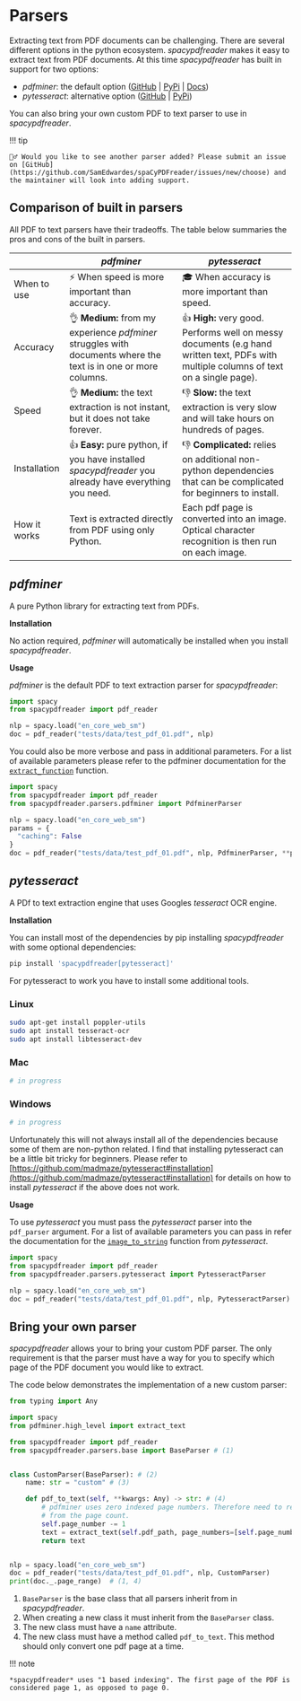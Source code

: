 # Parsers

Extracting text from PDF documents can be challenging. There are several different options in the python ecosystem. *spacypdfreader* makes it easy to extract text from PDF documents. At this time *spacypdfreader* has built in support for two options:

- *pdfminer*: the default option ([GitHub](https://github.com/pdfminer/pdfminer.six) | [PyPi](https://pypi.org/project/pdfminer.six/) | [Docs](https://pdfminersix.readthedocs.io/en/latest/))
- *pytesseract*: alternative option ([GitHub](https://github.com/madmaze/pytesseract) | [PyPi](https://pypi.org/project/pytesseract/))

You can also bring your own custom PDF to text parser to use in *spacypdfreader*.

!!! tip

    💁‍♂️ Would you like to see another parser added? Please submit an issue on [GitHub](https://github.com/SamEdwardes/spaCyPDFreader/issues/new/choose) and the maintainer will look into adding support.

## Comparison of built in parsers

All PDF to text parsers have their tradeoffs. The table below summaries the pros and cons of the built in parsers.

|              | *pdfminer*                                                   | *pytesseract*                                                |
| ------------ | ------------------------------------------------------------ | ------------------------------------------------------------ |
| When to use  | ⚡️ When speed is more important than accuracy.                | 🎓 When accuracy is more important than speed.                |
| Accuracy     | 👌 **Medium:** from my experience *pdfminer* struggles with documents where the text is in one or more columns. | 👍 **High:** very good. Performs well on messy documents (e.g hand written text, PDFs with multiple columns of text on a single page). |
| Speed        | 👌 **Medium:** the text extraction is not instant, but it does not take forever. | 👎 **Slow:** the text extraction is very slow and will take hours on hundreds of pages. |
| Installation | 👍 **Easy:** pure python, if you have installed *spacypdfreader* you already have everything you need. | 👎 **Complicated:** relies on additional non-python dependencies that can be complicated for beginners to install. |
| How it works | Text is extracted directly from PDF using only Python.       | Each pdf page is converted into an image. Optical character recognition is then run on each image. |

## *pdfminer*

A pure Python library for extracting text from PDFs.

**Installation** 

No action required, *pdfminer* will automatically be installed when you install *spacypdfreader*.

**Usage**

*pdfminer* is the default PDF to text extraction parser for *spacypdfreader*:

```python
import spacy
from spacypdfreader import pdf_reader

nlp = spacy.load("en_core_web_sm")
doc = pdf_reader("tests/data/test_pdf_01.pdf", nlp)
```

You could also be more verbose and pass in additional parameters. For a list of available parameters please refer to the pdfminer documentation for the [`extract_function`](https://pdfminersix.readthedocs.io/en/latest/reference/highlevel.html#extract-text) function.

```python
import spacy
from spacypdfreader import pdf_reader
from spacypdfreader.parsers.pdfminer import PdfminerParser

nlp = spacy.load("en_core_web_sm")
params = {
  "caching": False
}
doc = pdf_reader("tests/data/test_pdf_01.pdf", nlp, PdfminerParser, **params)
```

## *pytesseract*

A PDf to text extraction engine that uses Googles *tesseract* OCR engine.

**Installation**

You can install most of the dependencies by pip installing *spacypdfreader* with some optional dependencies:

```bash
pip install 'spacypdfreader[pytesseract]'
```

For pytesseract to work you have to install some additional tools.

### Linux

```bash
sudo apt-get install poppler-utils
sudo apt install tesseract-ocr
sudo apt install libtesseract-dev
```

### Mac

```bash
# in progress
```

### Windows

```bash
# in progress
```

Unfortunately this will not always install all of the dependencies because some of them are non-python related. I find that installing pytesseract can be a little bit tricky for beginners. Please refer to [https://github.com/madmaze/pytesseract#installation](https://github.com/madmaze/pytesseract#installation) for details on how to install *pytesseract* if the above does not work.

**Usage**

To use *pytesseract* you must pass the *pytesseract* parser into the `pdf_parser` argument. For a list of available parameters you can pass in refer the documentation for the [`image_to_string`](https://github.com/madmaze/pytesseract) function from *pytesseract*.

```python
import spacy
from spacypdfreader import pdf_reader
from spacypdfreader.parsers.pytesseract import PytesseractParser

nlp = spacy.load("en_core_web_sm")
doc = pdf_reader("tests/data/test_pdf_01.pdf", nlp, PytesseractParser)
```

## Bring your own parser

*spacypdfreader* allows your to bring your custom PDF parser. The only requirement is that the parser must have a way for you to specify which page of the PDF document you would like to extract.

The code below demonstrates the implementation of a new custom parser:

```python
from typing import Any

import spacy
from pdfminer.high_level import extract_text

from spacypdfreader import pdf_reader
from spacypdfreader.parsers.base import BaseParser # (1)


class CustomParser(BaseParser): # (2)
    name: str = "custom" # (3)

    def pdf_to_text(self, **kwargs: Any) -> str: # (4)
        # pdfminer uses zero indexed page numbers. Therefore need to remove 1
        # from the page count.
        self.page_number -= 1
        text = extract_text(self.pdf_path, page_numbers=[self.page_number], **kwargs)
        return text


nlp = spacy.load("en_core_web_sm")
doc = pdf_reader("tests/data/test_pdf_01.pdf", nlp, CustomParser)
print(doc._.page_range)  # (1, 4)
```

1. `BaseParser` is the base class that all parsers inherit from in *spacypdfreader*.
2. When creating a new class it must inherit from the `BaseParser` class.
3. The new class must have a `name` attribute.
4. The new class must have a method called `pdf_to_text`. This method should only convert one pdf page at a time.


!!! note

    *spacypdfreader* uses "1 based indexing". The first page of the PDF is considered page 1, as opposed to page 0.